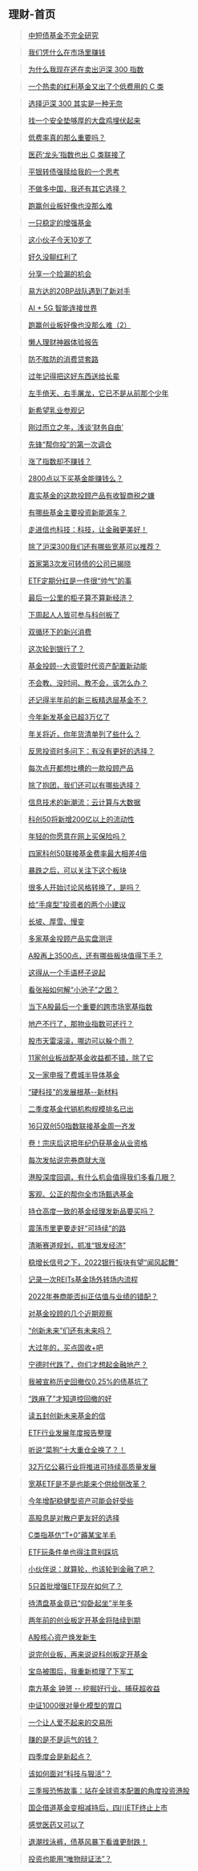 ## 理财-首页

> [中短债基金不完全研究](/financing/zdz-survey.md)

> [我们凭什么在市场里赚钱](/financing/why-we-can-win.md)

> [为什么我现在还在卖出沪深 300 指数](/financing/why-sell-hs300.md)

> [一个热卖的红利基金又出了个低费用的 C 类](/financing/zzhl-c-plus.md)

> [选择沪深 300 其实是一种无奈](/financing/zz100-core-assets.md)

> [找一个安全垫够厚的大盘鸡埋伏起来](/financing/xgdp-buy.md)

> [低费率真的那么重要吗？](/financing/lower-rate-important.md)

> [医药‘龙头’指数也出 C 类联接了](/financing/hs300yy-c-plus.md)

> [平银转债强赎给我的一个思考](/financing/pyzz-think.md)

> [不做多中国，我还有其它选择？](/financing/long-china.md)

> [跑赢创业板好像也没那么难](/financing/ccz-profile.md)

> [一只稳定的增强基金](/financing/byzz100.md)

> [这小伙子今天10岁了](/financing/cyb-10th.md)

> [好久没聊红利了](/financing/hl-family.md)

> [分享一个捡漏的机会](/financing/hjzz.md)

> [易方达的20BP战队遇到了新对手](/financing/dc-sz50.md)

> [AI + 5G 智能连接世界](/financing/AIetf-info.md)

> [跑赢创业板好像也没那么难（2）](/financing/clc-profile.md)

> [懒人理财神器体验报告](/financing/alipay-mbt.md)

> [防不胜防的消费贷套路](/financing/consumer-loan.md)

> [过年记得把这好东西送给长辈](/financing/haircut-prices.md)

> [左手倚天、右手屠龙，它已不是从前那个少年](/financing/clc-ccz.md)

> [新希望乳业参观记](/financing/newhopedairy.md)

> [刚过而立之年，浅谈‘财务自由’](/financing/talk-cwzy.md)

> [先锋“帮你投”的第一次调仓](/financing/bnt-info-1th.md)

> [涨了指数却不赚钱？](/financing/szzz-info.md)

> [2800点以下买基金能赚钱么？](/financing/2800-fund-buy.md)

> [嘉实基金的这款投顾产品有收智商税之嫌](/financing/jstg-mbt.md)

> [有哪些基金主要投资新能源车？](/financing/xnyc-etfList.md)

> [走进信也科技：科技，让金融更美好！](/financing/xinye-ppd.md)

> [除了沪深300我们还有哪些宽基可以推荐？](/financing/sz100-info.md)

> [首家第3次发可转债的公司已揭晓](/financing/dczz3-info.md)

> [ETF定期分红是一件很“帅气”的事](/financing/yfd-zzhl.md)

> [最后一公里的柜子算不算新经济？](/financing/xjj-gzjj.md)

> [下周起人人皆可参与科创板了](/financing/kc50etf-yfd.md)

> [双循环下的新兴消费](/financing/haxxxf-info.md)

> [这次轮到银行了？](/financing/hbyh-value.md)

> [基金投顾--大资管时代资产配置新动能](/financing/yfd-tg.md)

> [不会教、没时间、教不会，该怎么办？](/financing/visit-jrjy.md)

> [还记得半年前的新三板精选层基金不？](/financing/xsb-jxjj.md)

> [今年新发基金已超3万亿了](/financing/ha-rxp.md)

> [年关将近，你年货清单列了些什么？](/financing/hx-spyl.md)

> [反思投资时多问下：有没有更好的选择？](/financing/yfd-swkj.md)

> [每次点开都想吐槽的一款投顾产品](/financing/jstg-mbt2.md)

> [除了抱团，我们还可以有哪些选择？](/financing/yfd-yjsdsj.md)

> [信息技术的新潮流：云计算与大数据](/financing/yfd-yjsdsj2.md)

> [科创50将新增200亿以上的流动性](/financing/kc50-lj.md)

> [年轻的你愿意在网上买保险吗？](/financing/hz-info.md)

> [四家科创50联接基金费率最大相差4倍](/financing/kc50lj-fl.md)

> [暴跌之后，可以关注下这个板块](/financing/hbyl-info.md)

> [很多人开始讨论风格转换了，是吗？](/financing/hx-zz1000.md)

> [给“手痒型”投资者的两个小建议](/financing/yfd-tg2.md)

> [长坡、厚雪、慢变](/financing/zt-ky.md)

> [多家基金投顾产品实盘测评](/financing/tg-cp.md)

> [A股再上3500点，还有哪些板块值得下手？](/financing/hbyl-lj.md)

> [这得从一个手语杯子说起](/financing/ph-syxbk.md)

> [看张裕如何解“小池子”之困？](/financing/zy-2020.md)

> [当下A股最后一个重要的跨市场宽基指数](/financing/hb-sc50.md)

> [地产不行了，那物业指数可还行？](/financing/wyzs.md)

> [股市天雷滚滚，哪边可以躲个雨？](/financing/jmyz-info.md)

> [11家创业板战配基金收益都不错，除了它](/financing/cyb-zp.md)

> [又一家申报了费城半导体基金](/financing/czjw-new.md)

> [“硬科技”的发展根基--新材料](/financing/hb-xcl.md)

> [二季度基金代销机构规模排名已出](/financing/jjdx-202102th.md)

> [16只双创50指数联接基金周一齐发](/financing/sc50-ljsf.md)

> [卷！宗庆后这把年纪仍获基金从业资格](/financing/whh-z.md)

> [每次发帖说完券商就大涨](/financing/qsdz-ssfg.md)

> [港股深度回调，有什么机会值得我们多看几眼？](/financing/hx-hssw.md)

> [客观、公正的帮你全市场甄选基金](/financing/yfd-tg3.md)

> [持仓高度一致的基金经理发新品要买吗？](/financing/dfh-lj.md)

> [震荡市里更要走好“可持续”的路](/financing/hb-kcxfz.md)

> [清晰赛道规划，抓准“银发经济”](/financing/visit-yyyl.md)

> [稳增长信号之下，2022银行板块有望“闻风起舞”](/financing/hbyh-2.md)

> [记录一次REITs基金场外转场内流程](/financing/reits-change.md)

> [2022年券商能否纠正估值与业绩的错配？](/financing/2022qs.md)

> [对基金投顾的几个近期观察](/financing/tggc.md)

> [“创新未来”们还有未来吗？](/financing/cxwl-last.md)

> [大过年的，买点固收+吧](/financing/yfd-wjsy.md)

> [宁德时代跌了，你们才想起金融地产？](/financing/jrdc-cp.md)

> [我被宣称历史回撤仅0.25%的债基坑了](/financing/jrdc-cp.md)

> [“跌麻了”才知道控回撤的好](/financing/na_xdl.md)

> [读五封创新未来基金的信](/financing/cxwl_over.md)

> [ETF行业发展年度报告整理](/financing/etf-2021.md)

> [听说“菜狗”十大重仓全换了？！](/financing/na-cxqd.md)

> [32万亿公募行业将推进可持续高质量发展](/financing/yfd-gzljjhy.md)

> [宽基ETF是不是也能来个供给侧改革？](/financing/300_500etf.md)

> [今年增配稳健型资产可能会好受些](/financing/hbay.md)

> [高股息是对散户更友好的选择](/financing/zz-ggx.md)

> [C类指基仿“T+0”薅某宝羊毛](/financing/th-hkym.md)

> [ETF玩条件单也得注意别踩坑](/financing/hbzq-yczz.md)

> [小伙伴说：就算轮，也该轮到金融了吧？](/financing/fzfb-bx.md)

> [5只首批增强ETF现在如何了？](/financing/zqetf.md)

> [待清盘基金竟已“仰卧起坐”半年多](/financing/zy100-qs.md)

> [两年前的创业板定开基金将陆续到期](/financing/cyb-2ydq.md)

> [A股核心资产焕发新生](/financing/hb-zz100.md)

> [说完创业板，再来说说科创板定开基金](/financing/kcb-2ydq.md)

> [宝岛被围后，我重新梳理了下军工](/financing/th-gdzd.md)

> [南方基金 钟赟 -- 挖掘好行业、捕获超收益](/financing/nf-zy.md)

> [中证1000很对量化模型的胃口](/financing/wj-zz1000zq.md)

> [一个让人爱不起来的交易所](/financing/bjs-8.md)

> [赚的是不是运气的钱？](/financing/qg-zy.md)

> [四季度会是新起点？](/financing/dfjj-jq.md)

> [该如何面对“科技与狠活”？](/financing/htjy.md)

> [三季报恐怖故事：站在全球资本配置的角度投资港股](/financing/htbr-hq.md)

> [国企借道基金变相减持后，四川ETF终止上市](/financing/hx-sc.md)

> [感觉医药又可以了](/financing/hx-yy.md)

> [退潮找泳裤，债基风暴下看谁更耐跌！](/financing/th-hz.md)

> [投资也能用“唯物辩证法”？](/financing/na-yk.md)